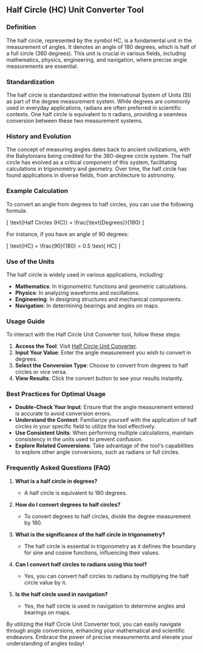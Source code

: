 ## Half Circle (HC) Unit Converter Tool

### Definition
The half circle, represented by the symbol HC, is a fundamental unit in the measurement of angles. It denotes an angle of 180 degrees, which is half of a full circle (360 degrees). This unit is crucial in various fields, including mathematics, physics, engineering, and navigation, where precise angle measurements are essential.

### Standardization
The half circle is standardized within the International System of Units (SI) as part of the degree measurement system. While degrees are commonly used in everyday applications, radians are often preferred in scientific contexts. One half circle is equivalent to π radians, providing a seamless conversion between these two measurement systems.

### History and Evolution
The concept of measuring angles dates back to ancient civilizations, with the Babylonians being credited for the 360-degree circle system. The half circle has evolved as a critical component of this system, facilitating calculations in trigonometry and geometry. Over time, the half circle has found applications in diverse fields, from architecture to astronomy.

### Example Calculation
To convert an angle from degrees to half circles, you can use the following formula:

\[
\text{Half Circles (HC)} = \frac{\text{Degrees}}{180}
\]

For instance, if you have an angle of 90 degrees:

\[
\text{HC} = \frac{90}{180} = 0.5 \text{ HC}
\]

### Use of the Units
The half circle is widely used in various applications, including:
- **Mathematics**: In trigonometric functions and geometric calculations.
- **Physics**: In analyzing waveforms and oscillations.
- **Engineering**: In designing structures and mechanical components.
- **Navigation**: In determining bearings and angles on maps.

### Usage Guide
To interact with the Half Circle Unit Converter tool, follow these steps:
1. **Access the Tool**: Visit [Half Circle Unit Converter](https://www.inayam.co/unit-converter/angle).
2. **Input Your Value**: Enter the angle measurement you wish to convert in degrees.
3. **Select the Conversion Type**: Choose to convert from degrees to half circles or vice versa.
4. **View Results**: Click the convert button to see your results instantly.

### Best Practices for Optimal Usage
- **Double-Check Your Input**: Ensure that the angle measurement entered is accurate to avoid conversion errors.
- **Understand the Context**: Familiarize yourself with the application of half circles in your specific field to utilize the tool effectively.
- **Use Consistent Units**: When performing multiple calculations, maintain consistency in the units used to prevent confusion.
- **Explore Related Conversions**: Take advantage of the tool's capabilities to explore other angle conversions, such as radians or full circles.

### Frequently Asked Questions (FAQ)

1. **What is a half circle in degrees?**
   - A half circle is equivalent to 180 degrees.

2. **How do I convert degrees to half circles?**
   - To convert degrees to half circles, divide the degree measurement by 180.

3. **What is the significance of the half circle in trigonometry?**
   - The half circle is essential in trigonometry as it defines the boundary for sine and cosine functions, influencing their values.

4. **Can I convert half circles to radians using this tool?**
   - Yes, you can convert half circles to radians by multiplying the half circle value by π.

5. **Is the half circle used in navigation?**
   - Yes, the half circle is used in navigation to determine angles and bearings on maps.

By utilizing the Half Circle Unit Converter tool, you can easily navigate through angle conversions, enhancing your mathematical and scientific endeavors. Embrace the power of precise measurements and elevate your understanding of angles today!